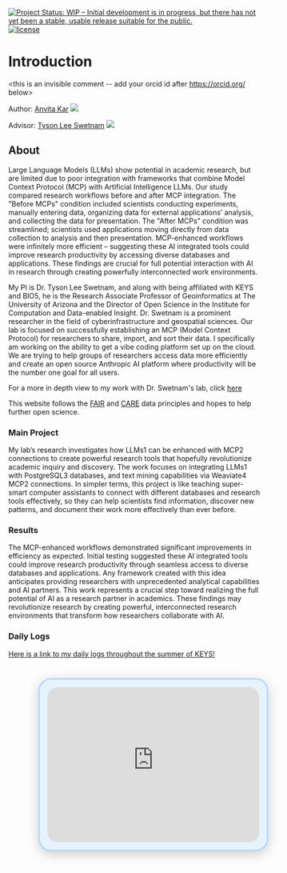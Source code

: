[![Project Status: WIP – Initial development is in progress, but there has not yet been a stable, usable release suitable for the public.](https://www.repostatus.org/badges/latest/wip.svg)](https://www.repostatus.org/#wip) [![license](https://img.shields.io/badge/license-GPLv3-blue.svg)](https://opensource.org/licenses/GPL-3.0) 

# Introduction
<this is an invisible comment -- add your orcid id after https://orcid.org/ below>

Author: [Anvita Kar]() [![](https://orcid.org/sites/default/files/images/orcid_16x16.png)](https://orcid.org/0009-0006-5930-5097)

Advisor: [Tyson Lee Swetnam](https://tyson-swetnam.github.io/) [![](https://orcid.org/sites/default/files/images/orcid_16x16.png)](http://orcid.org/0000-0002-6639-7181)

## About
Large Language Models (LLMs) show potential in academic research, but are limited due to poor integration with frameworks that combine Model Context Protocol (MCP) with Artificial Intelligence LLMs. Our study compared research workflows before and after MCP integration. The "Before MCPs" condition included scientists conducting experiments, manually entering data, organizing data for external applications’ analysis, and collecting the data for presentation. The "After MCPs" condition was streamlined; scientists used applications moving directly from data collection to analysis and then presentation. MCP-enhanced workflows were infinitely more efficient – suggesting these AI integrated tools could improve research productivity by accessing diverse databases and applications. These findings are crucial for full potential interaction with AI in  research through creating powerfully interconnected work environments.


My PI is Dr. Tyson Lee Swetnam, and along with being affiliated with KEYS and BIO5, he is the Research Associate Professor of Geoinformatics at The University of Arizona and the Director of Open Science in the Institute for Computation and Data-enabled Insight. Dr. Swetnam is a prominent researcher in the field of cyberinfrastructure and geospatial sciences. Our lab is focused on successfully establishing an MCP (Model Context Protocol) for researchers to share, import, and sort their data. I specifically am working on the ability to get a vibe coding platform set up on the cloud. We are trying to help groups of researchers access data more efficiently and create an open source Anthropic AI platform where productivity will be the number one goal for all users.

For a more in depth view to my work with Dr. Swetnam's lab, click [here](hereswhatitsabout.md)
 
This website follows the [FAIR](https://www.go-fair.org/fair-principles/) and [CARE](https://www.gida-global.org/care) data principles and hopes to help further open science. 

### Main Project

My lab’s research investigates how LLMs1 can be enhanced with MCP2 connections to create powerful research tools that hopefully revolutionize academic inquiry and discovery. The work focuses on integrating LLMs1 with PostgreSQL3 databases, and text mining capabilities via Weaviate4 MCP2 connections. In simpler terms, this project is like teaching super-smart computer assistants to connect with different databases and research tools effectively, so they can help scientists find information, discover new patterns, and document their work more effectively than ever before.


### Results

The MCP-enhanced workflows demonstrated significant improvements in efficiency as expected. Initial testing suggested these AI integrated tools could improve research productivity through seamless access to diverse databases and applications. Any framework created with this idea anticipates providing researchers with unprecedented analytical capabilities and AI partners.
This work represents a crucial step toward realizing the full potential of AI as a research partner in academics. These findings may revolutionize research by creating powerful, interconnected research environments that transform how researchers collaborate with AI.



### Daily Logs

[Here is a link to my daily logs throughout the summer of KEYS!](logbook.md)


<!-- Chatbot Widget - All styles inline -->
<div style="position: relative; margin: 40px 0px 40px 60px; width: calc(100% - 80px); height: 310px; background: #e6f3ff; border: 3px solid #b3d9ff; border-radius: 25px; box-shadow: 0 6px 25px rgba(0,0,0,0.2); overflow: hidden; padding: 15px;">
    <iframe
        src="https://anvitakar-cyverse-gpt.vercel.app"
        style="width: 100%; height: 100%; border: none; border-radius: 20px; background: white;"
        frameborder="0"
        title="Anvita Kar's AI Assistant">
    </iframe>
</div>

